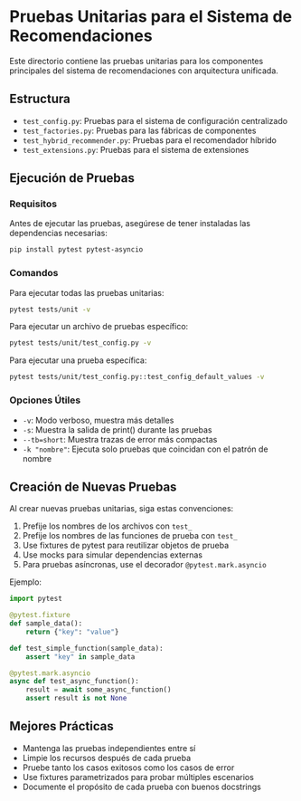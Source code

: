 # Pruebas Unitarias para el Sistema de Recomendaciones

Este directorio contiene las pruebas unitarias para los componentes principales del sistema de recomendaciones con arquitectura unificada.

## Estructura

- `test_config.py`: Pruebas para el sistema de configuración centralizado
- `test_factories.py`: Pruebas para las fábricas de componentes
- `test_hybrid_recommender.py`: Pruebas para el recomendador híbrido
- `test_extensions.py`: Pruebas para el sistema de extensiones

## Ejecución de Pruebas

### Requisitos

Antes de ejecutar las pruebas, asegúrese de tener instaladas las dependencias necesarias:

```bash
pip install pytest pytest-asyncio
```

### Comandos

Para ejecutar todas las pruebas unitarias:

```bash
pytest tests/unit -v
```

Para ejecutar un archivo de pruebas específico:

```bash
pytest tests/unit/test_config.py -v
```

Para ejecutar una prueba específica:

```bash
pytest tests/unit/test_config.py::test_config_default_values -v
```

### Opciones Útiles

- `-v`: Modo verboso, muestra más detalles
- `-s`: Muestra la salida de print() durante las pruebas
- `--tb=short`: Muestra trazas de error más compactas
- `-k "nombre"`: Ejecuta solo pruebas que coincidan con el patrón de nombre

## Creación de Nuevas Pruebas

Al crear nuevas pruebas unitarias, siga estas convenciones:

1. Prefije los nombres de los archivos con `test_`
2. Prefije los nombres de las funciones de prueba con `test_`
3. Use fixtures de pytest para reutilizar objetos de prueba
4. Use mocks para simular dependencias externas
5. Para pruebas asíncronas, use el decorador `@pytest.mark.asyncio`

Ejemplo:

```python
import pytest

@pytest.fixture
def sample_data():
    return {"key": "value"}

def test_simple_function(sample_data):
    assert "key" in sample_data

@pytest.mark.asyncio
async def test_async_function():
    result = await some_async_function()
    assert result is not None
```

## Mejores Prácticas

- Mantenga las pruebas independientes entre sí
- Limpie los recursos después de cada prueba
- Pruebe tanto los casos exitosos como los casos de error
- Use fixtures parametrizados para probar múltiples escenarios
- Documente el propósito de cada prueba con buenos docstrings
